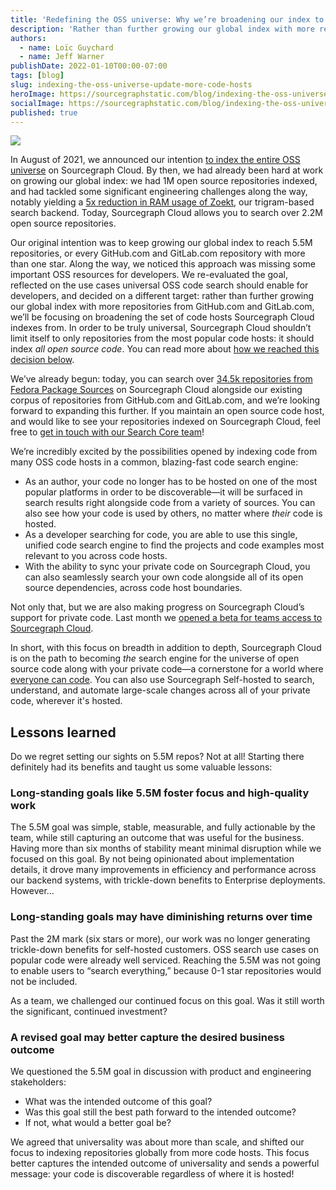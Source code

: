 ```yaml
---
title: 'Redefining the OSS universe: Why we’re broadening our index to include more code hosts'
description: 'Rather than further growing our global index with more repositories from GitHub.com and GitLab.com, we’ll be focusing on broadening the set of code hosts Sourcegraph Cloud indexes from.'
authors:
  - name: Loïc Guychard
  - name: Jeff Warner
publishDate: 2022-01-10T00:00-07:00
tags: [blog]
slug: indexing-the-oss-universe-update-more-code-hosts
heroImage: https://sourcegraphstatic.com/blog/indexing-the-oss-universe-update.png
socialImage: https://sourcegraphstatic.com/blog/indexing-the-oss-universe-update.png
published: true
---
```


![](https://sourcegraphstatic.com/blog/indexing-the-oss-universe-update.png)

In August of 2021, we announced our intention [to index the entire OSS universe](https://about.sourcegraph.com/blog/why-index-the-oss-universe/) on Sourcegraph Cloud. By then, we had already been hard at work on growing our global index: we had 1M open source repositories indexed, and had tackled some significant engineering challenges along the way, notably yielding a [5x reduction in RAM usage of Zoekt](https://about.sourcegraph.com/blog/zoekt-memory-optimizations-for-sourcegraph-cloud/), our trigram-based search backend. Today, Sourcegraph Cloud allows you to search over 2.2M open source repositories.

Our original intention was to keep growing our global index to reach 5.5M repositories, or every GitHub.com and GitLab.com repository with more than one star. Along the way, we noticed this approach was missing some important OSS resources for developers. We re-evaluated the goal, reflected on the use cases universal OSS code search should enable for developers, and decided on a different target: rather than further growing our global index with more repositories from GitHub.com and GitLab.com, we’ll be focusing on broadening the set of code hosts Sourcegraph Cloud indexes from. In order to be truly universal, Sourcegraph Cloud shouldn’t limit itself to only repositories from the most popular code hosts: it should index _all open source code_. You can read more about [how we reached this decision below](#Lessons-learned).

We’ve already begun: today, you can search over [34.5k repositories from Fedora Package Sources](https://sourcegraph.com/search?q=repo:^src.fedoraproject.org/) on Sourcegraph Cloud alongside our existing corpus of repositories from GitHub.com and GitLab.com, and we’re looking forward to expanding this further. If you maintain an open source code host, and would like to see your repositories indexed on Sourcegraph Cloud, feel free to [get in touch with our Search Core team](mailto:universal-search@sourcegraph.com)!

We’re incredibly excited by the possibilities opened by indexing code from many OSS code hosts in a common, blazing-fast code search engine:

- As an author, your code no longer has to be hosted on one of the most popular platforms in order to be discoverable—it will be surfaced in search results right alongside code from a variety of sources. You can also see how your code is used by others, no matter where _their_ code is hosted.
- As a developer searching for code, you are able to use this single, unified code search engine to find the projects and code examples most relevant to you across code hosts.
- With the ability to sync your private code on Sourcegraph Cloud, you can also seamlessly search your own code alongside all of its open source dependencies, across code host boundaries.

Not only that, but we are also making progress on Sourcegraph Cloud’s support for private code. Last month we [opened a beta for teams access to Sourcegraph Cloud](https://about.sourcegraph.com/blog/sourcegraph-cloud-for-teams-now-in-private-beta).

In short, with this focus on breadth in addition to depth, Sourcegraph Cloud is on the path to becoming _the_ search engine for the universe of open source code along with your private code—a cornerstone for a world where [everyone can code](https://handbook.sourcegraph.com/company/strategy#purpose). You can also use Sourcegraph Self-hosted to search, understand, and automate large-scale changes across all of your private code, wherever it's hosted.

## Lessons learned

Do we regret setting our sights on 5.5M repos? Not at all! Starting there definitely had its benefits and taught us some valuable lessons:

### Long-standing goals like 5.5M foster focus and high-quality work

The 5.5M goal was simple, stable, measurable, and fully actionable by the team, while still capturing an outcome that was useful for the business. Having more than six months of stability meant minimal disruption while we focused on this goal. By not being opinionated about implementation details, it drove many improvements in efficiency and performance across our backend systems, with trickle-down benefits to Enterprise deployments. However…

### Long-standing goals may have diminishing returns over time

Past the 2M mark (six stars or more), our work was no longer generating trickle-down benefits for self-hosted customers. OSS search use cases on popular code were already well serviced. Reaching the 5.5M was not going to enable users to “search everything,” because 0-1 star repositories would not be included.

As a team, we challenged our continued focus on this goal. Was it still worth the significant, continued investment?

### A revised goal may better capture the desired business outcome

We questioned the 5.5M goal in discussion with product and engineering stakeholders:

- What was the intended outcome of this goal?
- Was this goal still the best path forward to the intended outcome?
- If not, what would a better goal be?

We agreed that universality was about more than scale, and shifted our focus to indexing repositories globally from more code hosts. This focus better captures the intended outcome of universality and sends a powerful message: your code is discoverable regardless of where it is hosted!

